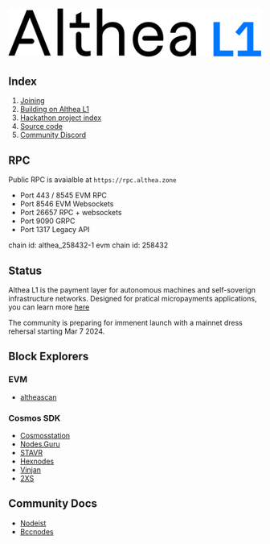 # ![Althea](./assets/AltheaL1-logo.svg)

## Index

1. [Joining](/docs/join.md)
1. [Building on Althea L1](/docs/development/index.md)
1. [Hackathon project index](https://dorahacks.io/hackathon/145)
1. [Source code](https://github.com/althea-net/althea-l1)
1. [Community Discord](https://discord.gg/hHx7HxcycF)

## RPC

Public RPC is avaialble at `https://rpc.althea.zone`

* Port 443 / 8545 EVM RPC
* Port 8546 EVM Websockets
* Port 26657 RPC + websockets
* Port 9090 GRPC
* Port 1317 Legacy API

chain id: althea_258432-1
evm chain id: 258432

## Status

Althea L1 is the payment layer for autonomous machines and self-soverign infrastructure networks. Designed for pratical micropayments applications, you can learn more [here](https://althea.net)

The community is preparing for immenent launch with a mainnet dress rehersal starting Mar 7 2024.

## Block Explorers

### EVM

* [altheascan](https://altheascan.com/)

### Cosmos SDK

* [Cosmosstation](https://www.mintscan.io/althea)
* [Nodes.Guru](https://althea.explorers.guru/)
* [STAVR](https://explorer.stavr.tech/althea-testnetl1)
* [Hexnodes](https://explorer.hexnodes.co/ALTHEA-TESTNET/staking/altheavaloper19fcaymvtttl265lner4sz8na70venkfgxkq3hl)
* [Vinjan](https://explorer.vinjan.xyz/althea-testnet/staking/altheavaloper1dxrrcxyr5vc2mr9q8j9f2l670kkp736dsrkmna)
* [2XS](https://cosmoscan.top/althea/staking)

## Community Docs

* [Nodeist](https://nodeist.net/Althea/)
* [Bccnodes](https://bccnodes.com/t/althea/)
